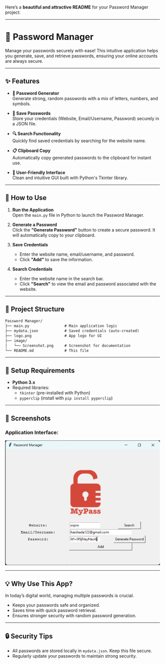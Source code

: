 Here’s a **beautiful and attractive README** for your Password Manager project:

---

# **🔑 Password Manager**  

Manage your passwords securely with ease! This intuitive application helps you generate, save, and retrieve passwords, ensuring your online accounts are always secure.  

---

## **✨ Features**  

- **🔐 Password Generator**  
  Generate strong, random passwords with a mix of letters, numbers, and symbols.  

- **💾 Save Passwords**  
  Store your credentials (Website, Email/Username, Password) securely in a JSON file.  

- **🔍 Search Functionality**  
  Quickly find saved credentials by searching for the website name.  

- **📋 Clipboard Copy**  
  Automatically copy generated passwords to the clipboard for instant use.  

- **🎨 User-Friendly Interface**  
  Clean and intuitive GUI built with Python's Tkinter library.  

---

## **🚀 How to Use**  

1. **Run the Application**  
   Open the `main.py` file in Python to launch the Password Manager.  

2. **Generate a Password**  
   Click the **"Generate Password"** button to create a secure password. It will automatically copy to your clipboard.  

3. **Save Credentials**  
   - Enter the website name, email/username, and password.  
   - Click **"Add"** to save the information.  

4. **Search Credentials**  
   - Enter the website name in the search bar.  
   - Click **"Search"** to view the email and password associated with the website.  

---

## **📂 Project Structure**  

```
Password Manager/
├── main.py                # Main application logic
├── mydata.json            # Saved credentials (auto-created)
├── logo.png               # App logo for UI
├── image/                 
│   └── Screenshot.png     # Screenshot for documentation
└── README.md              # This file
```

---

## **🔧 Setup Requirements**  

- **Python 3.x**  
- Required libraries:  
  - `tkinter` (pre-installed with Python)  
  - `pyperclip` (install with `pip install pyperclip`)  

---

## **📸 Screenshots**  

### Application Interface:  

![Password Manager UI](image/Screenshot%202024-12-19%20213237.png)  

---

## **💡 Why Use This App?**  

In today’s digital world, managing multiple passwords is crucial.  
- Keeps your passwords safe and organized.  
- Saves time with quick password retrieval.  
- Ensures stronger security with random password generation.  

---

## **🔒 Security Tips**  

- All passwords are stored locally in `mydata.json`. Keep this file secure.  
- Regularly update your passwords to maintain strong security.  


